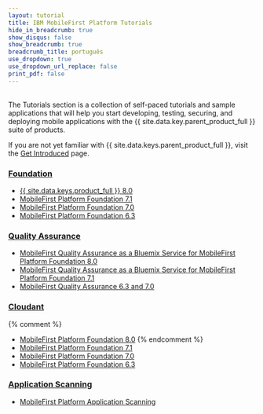 ```yaml
---
layout: tutorial
title: IBM MobileFirst Platform Tutorials
hide_in_breadcrumb: true
show_disqus: false
show_breadcrumb: true
breadcrumb_title: português
use_dropdown: true
use_dropdown_url_replace: false
print_pdf: false
---
```

<!-- NLS_CHARSET=UTF-8 -->
<br>
The Tutorials section is a collection of self-paced tutorials and sample applications that will help you start developing, testing, securing, and deploying mobile applications with the {{ site.data.key.parent_product_full }} suite of products.

If you are not yet familiar with {{ site.data.keys.parent_product_full }}, visit the [Get Introduced](../../get-introduced/) page.

### [Foundation]({{site.baseurl}}/tutorials/br/foundation/)
* [{{ site.data.keys.product_full }} 8.0]({{site.baseurl}}/tutorials/br/foundation/8.0/all-tutorials/)
* [MobileFirst Platform Foundation 7.1]({{site.baseurl}}/tutorials/br/foundation/7.1/all-tutorials/)
* [MobileFirst Platform Foundation 7.0]({{site.baseurl}}/tutorials/br/foundation/7.0/all-tutorials/)
* [MobileFirst Platform Foundation 6.3]({{site.baseurl}}/tutorials/br/foundation/6.3/all-tutorials/)

### [Quality Assurance]({{site.baseurl}}/tutorials/br/quality-assurance/)
* [MobileFirst Quality Assurance as a Bluemix Service for MobileFirst Platform Foundation 8.0]({{site.baseurl}}/tutorials/br/quality-assurance/8.0/)
* [MobileFirst Quality Assurance as a Bluemix Service for MobileFirst Platform Foundation 7.1]({{site.baseurl}}/tutorials/br/quality-assurance/7.1/overview/)
* [MobileFirst Quality Assurance 6.3 and 7.0](https://www-01.ibm.com/support/knowledgecenter/SSFRDS_6.3.0/com.ibm.mqa.uau.doc/mqa630_welcome.html)

### [Cloudant]({{site.baseurl}}/tutorials/br/cloudant/)
{% comment %}
* [MobileFirst Platform Foundation 8.0]({{site.baseurl}}/tutorials/br/foundation/8.0/using-the-mfpf-sdk/working-with-cloudant-nosql-db-api/)
{% endcomment %}
* [MobileFirst Platform Foundation 7.1]({{site.baseurl}}/tutorials/br/foundation/7.1/data/working-with-cloudant-nosql-db-api/)
* [MobileFirst Platform Foundation 7.0]({{site.baseurl}}/tutorials/br/foundation/7.0/data/cloudant-nosql-db-api/)
* [MobileFirst Platform Foundation 6.3]({{site.baseurl}}/tutorials/br/product-integration/6.3/cloudant/)

### [Application Scanning]({{site.baseurl}}/tutorials/br/application-scanning/)
* [MobileFirst Platform Application Scanning]({{site.baseurl}}/tutorials/br/application-scanning/)
